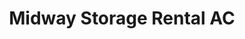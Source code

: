 ---
title: "Midway Storage Rental AC"
url: /american-canyon/midway-storage-rental-ac/
shop: Mieten
---